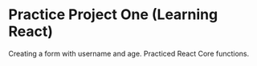 # Practice Project One (Learning React)

Creating a form with username and age.
Practiced React Core functions.

